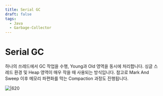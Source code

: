 ```yaml
---
title: Serial GC
draft: false
tags:
  - Java
  - Garbage-Collector
---
```


# Serial GC
하나의 쓰레드에서 GC 작업을 수행, Young과 Old 영역을 동시에 처리합니다. 싱글 스레드 환경 및 Heap 영역이 매우 작을 때 사용되는 방식입니다. 참고로 Mark And Sweep 이후 메모리 파편화를 막는 Compaction 과정도 진행됩니다.

![|620](https://i.imgur.com/UXIYmC0.png)


